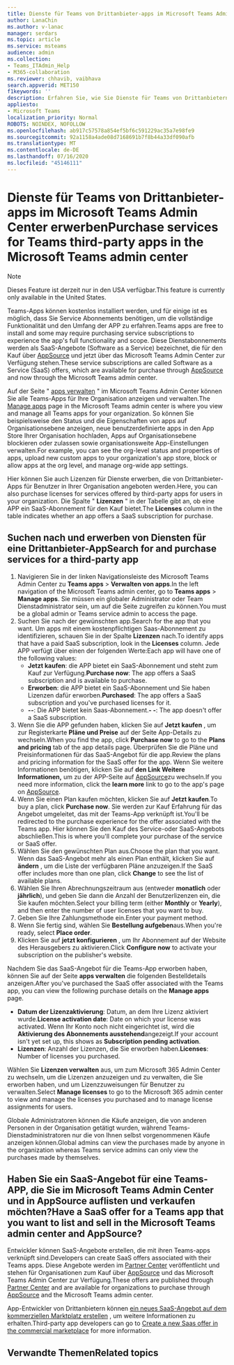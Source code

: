 ```yaml
---
title: Dienste für Teams von Drittanbieter-apps im Microsoft Teams Admin Center erwerben
author: LanaChin
ms.author: v-lanac
manager: serdars
ms.topic: article
ms.service: msteams
audience: admin
ms.collection:
- Teams_ITAdmin_Help
- M365-collaboration
ms.reviewer: chhavib, vaibhava
search.appverid: MET150
f1keywords: ''
description: Erfahren Sie, wie Sie Dienste für Teams von Drittanbietern auf der Seite "Apps verwalten" im Microsoft Teams Admin Center erwerben.
appliesto:
- Microsoft Teams
localization_priority: Normal
ROBOTS: NOINDEX, NOFOLLOW
ms.openlocfilehash: ab917c57578a854ef5bf6c591229ac35a7e98fe9
ms.sourcegitcommit: 92a1158a4ade08d7168691b7f8b44a33df090afb
ms.translationtype: MT
ms.contentlocale: de-DE
ms.lasthandoff: 07/16/2020
ms.locfileid: "45146111"
---
```

<a name="purchase-services-for-teams-third-party-apps-in-the-microsoft-teams-admin-center"></a><span data-ttu-id="394ad-103">Dienste für Teams von Drittanbieter-apps im Microsoft Teams Admin Center erwerben</span><span class="sxs-lookup"><span data-stu-id="394ad-103">Purchase services for Teams third-party apps in the Microsoft Teams admin center</span></span>
======================================================

> [!NOTE]
> <span data-ttu-id="394ad-104">Dieses Feature ist derzeit nur in den USA verfügbar.</span><span class="sxs-lookup"><span data-stu-id="394ad-104">This feature is currently only available in the United States.</span></span>

<span data-ttu-id="394ad-105">Teams-Apps können kostenlos installiert werden, und für einige ist es möglich, dass Sie Service Abonnements benötigen, um die vollständige Funktionalität und den Umfang der APP zu erfahren.</span><span class="sxs-lookup"><span data-stu-id="394ad-105">Teams apps are free to install and some may require purchasing service subscriptions to experience the app's full functionality and scope.</span></span> <span data-ttu-id="394ad-106">Diese Dienstabonnements werden als SaaS-Angebote (Software as a Service) bezeichnet, die für den Kauf über [AppSource](https://appsource.microsoft.com/) und jetzt über das Microsoft Teams Admin Center zur Verfügung stehen.</span><span class="sxs-lookup"><span data-stu-id="394ad-106">These service subscriptions are called Software as a Service (SaaS) offers, which are available for purchase through [AppSource](https://appsource.microsoft.com/) and now through the Microsoft Teams admin center.</span></span>

<span data-ttu-id="394ad-107">Auf der Seite " [apps verwalten](manage-apps.md) " im Microsoft Teams Admin Center können Sie alle Teams-Apps für Ihre Organisation anzeigen und verwalten.</span><span class="sxs-lookup"><span data-stu-id="394ad-107">The [Manage apps](manage-apps.md) page in the Microsoft Teams admin center is where you view and manage all Teams apps for your organization.</span></span> <span data-ttu-id="394ad-108">So können Sie beispielsweise den Status und die Eigenschaften von apps auf Organisationsebene anzeigen, neue benutzerdefinierte apps in den App Store Ihrer Organisation hochladen, Apps auf Organisationsebene blockieren oder zulassen sowie organisationsweite App-Einstellungen verwalten.</span><span class="sxs-lookup"><span data-stu-id="394ad-108">For example, you can see the org-level status and properties of apps, upload new custom apps to your organization's app store, block or allow apps at the org level, and manage org-wide app settings.</span></span>

<span data-ttu-id="394ad-109">Hier können Sie auch Lizenzen für Dienste erwerben, die von Drittanbieter-Apps für Benutzer in Ihrer Organisation angeboten werden.</span><span class="sxs-lookup"><span data-stu-id="394ad-109">Here, you can also purchase licenses for services offered by third-party apps for users in your organization.</span></span> <span data-ttu-id="394ad-110">Die Spalte " **Lizenzen** " in der Tabelle gibt an, ob eine APP ein SaaS-Abonnement für den Kauf bietet.</span><span class="sxs-lookup"><span data-stu-id="394ad-110">The **Licenses** column in the table indicates whether an app offers a SaaS subscription for purchase.</span></span>

## <a name="search-for-and-purchase-services-for-a-third-party-app"></a><span data-ttu-id="394ad-111">Suchen nach und erwerben von Diensten für eine Drittanbieter-App</span><span class="sxs-lookup"><span data-stu-id="394ad-111">Search for and purchase services for a third-party app</span></span>

1. <span data-ttu-id="394ad-112">Navigieren Sie in der linken Navigationsleiste des Microsoft Teams Admin Center zu **Teams apps**  >  **Verwalten von apps**.</span><span class="sxs-lookup"><span data-stu-id="394ad-112">In the left navigation of the Microsoft Teams admin center, go to **Teams apps** > **Manage apps**.</span></span> <span data-ttu-id="394ad-113">Sie müssen ein globaler Administrator oder Team Dienstadministrator sein, um auf die Seite zugreifen zu können.</span><span class="sxs-lookup"><span data-stu-id="394ad-113">You must be a global admin or Teams service admin to access the page.</span></span>
2. <span data-ttu-id="394ad-114">Suchen Sie nach der gewünschten app.</span><span class="sxs-lookup"><span data-stu-id="394ad-114">Search for the app that you want.</span></span> <span data-ttu-id="394ad-115">Um apps mit einem kostenpflichtigen Saas-Abonnement zu identifizieren, schauen Sie in der Spalte **Lizenzen** nach.</span><span class="sxs-lookup"><span data-stu-id="394ad-115">To identify apps that have a paid SaaS subscription, look in the **Licenses** column.</span></span> <span data-ttu-id="394ad-116">Jede APP verfügt über einen der folgenden Werte:</span><span class="sxs-lookup"><span data-stu-id="394ad-116">Each app will have one of the following values:</span></span>
    - <span data-ttu-id="394ad-117">**Jetzt kaufen**: die APP bietet ein SaaS-Abonnement und steht zum Kauf zur Verfügung.</span><span class="sxs-lookup"><span data-stu-id="394ad-117">**Purchase now**: The app offers a SaaS subscription and is available to purchase.</span></span>  
    - <span data-ttu-id="394ad-118">**Erworben**: die APP bietet ein SaaS-Abonnement und Sie haben Lizenzen dafür erworben.</span><span class="sxs-lookup"><span data-stu-id="394ad-118">**Purchased**: The app offers a SaaS subscription and you've purchased licenses for it.</span></span>
    - <span data-ttu-id="394ad-119">**--**: Die APP bietet kein Saas-Abonnement.</span><span class="sxs-lookup"><span data-stu-id="394ad-119">**- -**: The app doesn't offer a SaaS subscription.</span></span>
3. <span data-ttu-id="394ad-120">Wenn Sie die APP gefunden haben, klicken Sie auf **Jetzt kaufen** , um zur Registerkarte **Pläne und Preise** auf der Seite App-Details zu wechseln.</span><span class="sxs-lookup"><span data-stu-id="394ad-120">When you find the app, click **Purchase now** to go to the **Plans and pricing** tab of the app details page.</span></span> <span data-ttu-id="394ad-121">Überprüfen Sie die Pläne und Preisinformationen für das SaaS-Angebot für die app.</span><span class="sxs-lookup"><span data-stu-id="394ad-121">Review the plans and pricing information for the SaaS offer for the app.</span></span> <span data-ttu-id="394ad-122">Wenn Sie weitere Informationen benötigen, klicken Sie auf **den Link Weitere Informationen,** um zu der APP-Seite auf [AppSource](https://appsource.microsoft.com/)zu wechseln.</span><span class="sxs-lookup"><span data-stu-id="394ad-122">If you need more information, click the **learn more** link to go to the app's page on [AppSource](https://appsource.microsoft.com/).</span></span>  
4. <span data-ttu-id="394ad-123">Wenn Sie einen Plan kaufen möchten, klicken Sie auf **Jetzt kaufen**.</span><span class="sxs-lookup"><span data-stu-id="394ad-123">To buy a plan, click **Purchase now**.</span></span> <span data-ttu-id="394ad-124">Sie werden zur Kauf Erfahrung für das Angebot umgeleitet, das mit der Teams-App verknüpft ist.</span><span class="sxs-lookup"><span data-stu-id="394ad-124">You'll be redirected to the purchase experience for the offer associated with the Teams app.</span></span> <span data-ttu-id="394ad-125">Hier können Sie den Kauf des Service-oder SaaS-Angebots abschließen.</span><span class="sxs-lookup"><span data-stu-id="394ad-125">This is where you'll complete your purchase of the service or SaaS offer.</span></span>
5. <span data-ttu-id="394ad-126">Wählen Sie den gewünschten Plan aus.</span><span class="sxs-lookup"><span data-stu-id="394ad-126">Choose the plan that you want.</span></span> <span data-ttu-id="394ad-127">Wenn das SaaS-Angebot mehr als einen Plan enthält, klicken Sie auf **ändern** , um die Liste der verfügbaren Pläne anzuzeigen.</span><span class="sxs-lookup"><span data-stu-id="394ad-127">If the SaaS offer includes more than one plan, click **Change** to see the list of available plans.</span></span>
6. <span data-ttu-id="394ad-128">Wählen Sie Ihren Abrechnungszeitraum aus (entweder **monatlich** oder **jährlich**), und geben Sie dann die Anzahl der Benutzerlizenzen ein, die Sie kaufen möchten.</span><span class="sxs-lookup"><span data-stu-id="394ad-128">Select your billing term (either **Monthly** or **Yearly**), and then enter the number of user licenses that you want to buy.</span></span>
7. <span data-ttu-id="394ad-129">Geben Sie Ihre Zahlungsmethode ein.</span><span class="sxs-lookup"><span data-stu-id="394ad-129">Enter your payment method.</span></span>
8. <span data-ttu-id="394ad-130">Wenn Sie fertig sind, wählen Sie **Bestellung aufgeben**aus.</span><span class="sxs-lookup"><span data-stu-id="394ad-130">When you're ready, select **Place order**.</span></span>
9. <span data-ttu-id="394ad-131">Klicken Sie auf **jetzt konfigurieren** , um Ihr Abonnement auf der Website des Herausgebers zu aktivieren.</span><span class="sxs-lookup"><span data-stu-id="394ad-131">Click **Configure now** to activate your subscription on the publisher's website.</span></span>

<span data-ttu-id="394ad-132">Nachdem Sie das SaaS-Angebot für die Teams-App erworben haben, können Sie auf der Seite **apps verwalten** die folgenden Bestelldetails anzeigen.</span><span class="sxs-lookup"><span data-stu-id="394ad-132">After you've purchased the SaaS offer associated with the Teams app, you can view the following purchase details on the **Manage apps** page.</span></span>

- <span data-ttu-id="394ad-133">**Datum der Lizenzaktivierung**: Datum, an dem Ihre Lizenz aktiviert wurde.</span><span class="sxs-lookup"><span data-stu-id="394ad-133">**License activation date**: Date on which your license was activated.</span></span> <span data-ttu-id="394ad-134">Wenn Ihr Konto noch nicht eingerichtet ist, wird die **Aktivierung des Abonnements ausstehend**angezeigt.</span><span class="sxs-lookup"><span data-stu-id="394ad-134">If your account isn't yet set up, this shows as **Subscription pending activation**.</span></span>
- <span data-ttu-id="394ad-135">**Lizenzen**: Anzahl der Lizenzen, die Sie erworben haben.</span><span class="sxs-lookup"><span data-stu-id="394ad-135">**Licenses**: Number of licenses you purchased.</span></span>

<span data-ttu-id="394ad-136">Wählen Sie **Lizenzen verwalten** aus, um zum Microsoft 365 Admin Center zu wechseln, um die Lizenzen anzuzeigen und zu verwalten, die Sie erworben haben, und um Lizenzzuweisungen für Benutzer zu verwalten.</span><span class="sxs-lookup"><span data-stu-id="394ad-136">Select **Manage licenses** to go to the Microsoft 365 admin center to view and manage the licenses you purchased and to manage license assignments for users.</span></span>

<span data-ttu-id="394ad-137">Globale Administratoren können die Käufe anzeigen, die von anderen Personen in der Organisation getätigt wurden, während Teams-Dienstadministratoren nur die von Ihnen selbst vorgenommenen Käufe anzeigen können.</span><span class="sxs-lookup"><span data-stu-id="394ad-137">Global admins can view the purchases made by anyone in the organization whereas Teams service admins can only view the purchases made by themselves.</span></span>  

## <a name="have-a-saas-offer-for-a-teams-app-that-you-want-to-list-and-sell-in-the-microsoft-teams-admin-center-and-appsource"></a><span data-ttu-id="394ad-138">Haben Sie ein SaaS-Angebot für eine Teams-APP, die Sie im Microsoft Teams Admin Center und in AppSource auflisten und verkaufen möchten?</span><span class="sxs-lookup"><span data-stu-id="394ad-138">Have a SaaS offer for a Teams app that you want to list and sell in the Microsoft Teams admin center and AppSource?</span></span>

<span data-ttu-id="394ad-139">Entwickler können SaaS-Angebote erstellen, die mit ihren Teams-apps verknüpft sind.</span><span class="sxs-lookup"><span data-stu-id="394ad-139">Developers can create SaaS offers associated with their Teams apps.</span></span> <span data-ttu-id="394ad-140">Diese Angebote werden im [Partner Center](https://partner.microsoft.com) veröffentlicht und stehen für Organisationen zum Kauf über [AppSource](https://appsource.microsoft.com/) und das Microsoft Teams Admin Center zur Verfügung.</span><span class="sxs-lookup"><span data-stu-id="394ad-140">These offers are published through [Partner Center](https://partner.microsoft.com) and are available for organizations to purchase through [AppSource](https://appsource.microsoft.com/) and the Microsoft Teams admin center.</span></span>
 
<span data-ttu-id="394ad-141">App-Entwickler von Drittanbietern können [ein neues SaaS-Angebot auf dem kommerziellen Marktplatz erstellen](https://docs.microsoft.com/azure/marketplace/partner-center-portal/create-new-saas-offer) , um weitere Informationen zu erhalten.</span><span class="sxs-lookup"><span data-stu-id="394ad-141">Third-party app developers can go to [Create a new Saas offer in the commercial marketplace](https://docs.microsoft.com/azure/marketplace/partner-center-portal/create-new-saas-offer) for more information.</span></span>

## <a name="related-topics"></a><span data-ttu-id="394ad-142">Verwandte Themen</span><span class="sxs-lookup"><span data-stu-id="394ad-142">Related topics</span></span>


